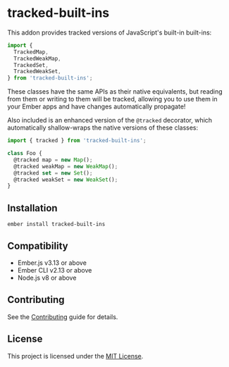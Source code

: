 tracked-built-ins
==============================================================================

This addon provides tracked versions of JavaScript's built-in built-ins:

```js
import {
  TrackedMap,
  TrackedWeakMap,
  TrackedSet,
  TrackedWeakSet,
} from 'tracked-built-ins';
```

These classes have the same APIs as their native equivalents, but reading from
them or writing to them will be tracked, allowing you to use them in your Ember
apps and have changes automatically propagate!

Also included is an enhanced version of the `@tracked` decorator, which
automatically shallow-wraps the native versions of these classes:

```js
import { tracked } from 'tracked-built-ins';

class Foo {
  @tracked map = new Map();
  @tracked weakMap = new WeakMap();
  @tracked set = new Set();
  @tracked weakSet = new WeakSet();
}
```

Installation
------------------------------------------------------------------------------

```
ember install tracked-built-ins
```

Compatibility
------------------------------------------------------------------------------

* Ember.js v3.13 or above
* Ember CLI v2.13 or above
* Node.js v8 or above

Contributing
------------------------------------------------------------------------------

See the [Contributing](CONTRIBUTING.md) guide for details.


License
------------------------------------------------------------------------------

This project is licensed under the [MIT License](LICENSE.md).
